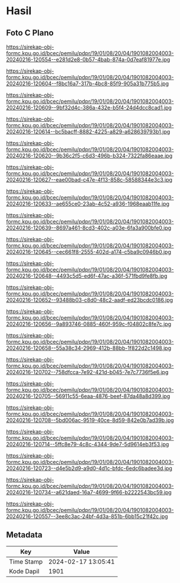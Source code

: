 # Hasil

## Foto C Plano

https://sirekap-obj-formc.kpu.go.id/bcec/pemilu/pdpr/19/01/08/20/04/1901082004003-20240216-120554--e281d2e8-0b57-4bab-874a-0d7eaf81977e.jpg

https://sirekap-obj-formc.kpu.go.id/bcec/pemilu/pdpr/19/01/08/20/04/1901082004003-20240216-120604--f8bc16a7-317b-4bc8-85f9-905a31b775b5.jpg

https://sirekap-obj-formc.kpu.go.id/bcec/pemilu/pdpr/19/01/08/20/04/1901082004003-20240216-120609--9bf32d4c-386a-432e-b5f4-24d4dcc8cad1.jpg

https://sirekap-obj-formc.kpu.go.id/bcec/pemilu/pdpr/19/01/08/20/04/1901082004003-20240216-120614--bc5bacff-8882-4225-a829-a628639793b1.jpg

https://sirekap-obj-formc.kpu.go.id/bcec/pemilu/pdpr/19/01/08/20/04/1901082004003-20240216-120620--9b36c2f5-c6d3-496b-b324-7322fa86eaae.jpg

https://sirekap-obj-formc.kpu.go.id/bcec/pemilu/pdpr/19/01/08/20/04/1901082004003-20240216-120627--eae00bad-c47e-4f13-858c-58588344e3c3.jpg

https://sirekap-obj-formc.kpu.go.id/bcec/pemilu/pdpr/19/01/08/20/04/1901082004003-20240216-120633--ae655ce0-23ab-4c52-a936-1968eaab11fe.jpg

https://sirekap-obj-formc.kpu.go.id/bcec/pemilu/pdpr/19/01/08/20/04/1901082004003-20240216-120639--8697a461-8cd3-402c-a03e-6fa3a900bfe0.jpg

https://sirekap-obj-formc.kpu.go.id/bcec/pemilu/pdpr/19/01/08/20/04/1901082004003-20240216-120645--cec661f8-2555-402d-a174-c5ba9c0946b0.jpg

https://sirekap-obj-formc.kpu.go.id/bcec/pemilu/pdpr/19/01/08/20/04/1901082004003-20240216-120648--4493c5d5-ed6f-47ac-a36f-571fbd9fe8fb.jpg

https://sirekap-obj-formc.kpu.go.id/bcec/pemilu/pdpr/19/01/08/20/04/1901082004003-20240216-120652--93488b03-c8d0-48c2-aadf-ed23bcdc0186.jpg

https://sirekap-obj-formc.kpu.go.id/bcec/pemilu/pdpr/19/01/08/20/04/1901082004003-20240216-120656--9a893746-0885-460f-959c-f04802c8fe7c.jpg

https://sirekap-obj-formc.kpu.go.id/bcec/pemilu/pdpr/19/01/08/20/04/1901082004003-20240216-120658--55a38c34-2969-412b-88bb-1f822d2c1498.jpg

https://sirekap-obj-formc.kpu.go.id/bcec/pemilu/pdpr/19/01/08/20/04/1901082004003-20240216-120702--758dfcca-7e92-421d-b045-7e7c7736f5e6.jpg

https://sirekap-obj-formc.kpu.go.id/bcec/pemilu/pdpr/19/01/08/20/04/1901082004003-20240216-120705--56911c55-6eaa-4876-beef-87da48a8d399.jpg

https://sirekap-obj-formc.kpu.go.id/bcec/pemilu/pdpr/19/01/08/20/04/1901082004003-20240216-120708--5bd006ac-9519-40ce-8d59-842e0b7ad39b.jpg

https://sirekap-obj-formc.kpu.go.id/bcec/pemilu/pdpr/19/01/08/20/04/1901082004003-20240216-120714--5ffc8e79-4c8c-4344-9de7-5d9614eb3f53.jpg

https://sirekap-obj-formc.kpu.go.id/bcec/pemilu/pdpr/19/01/08/20/04/1901082004003-20240216-120723--d4e5b2d9-a9d0-4d1c-bfdc-6edc6badee3d.jpg

https://sirekap-obj-formc.kpu.go.id/bcec/pemilu/pdpr/19/01/08/20/04/1901082004003-20240216-120734--a621daed-16a7-4699-9f66-b2222543bc59.jpg

https://sirekap-obj-formc.kpu.go.id/bcec/pemilu/pdpr/19/01/08/20/04/1901082004003-20240216-120557--3ee8c3ac-24bf-4d3a-851b-6bb15c21f42c.jpg


## Metadata

| Key        | Value               |
| ---------- | ------------------- |
| Time Stamp | 2024-02-17 13:05:41 |
| Kode Dapil | 1901                |



